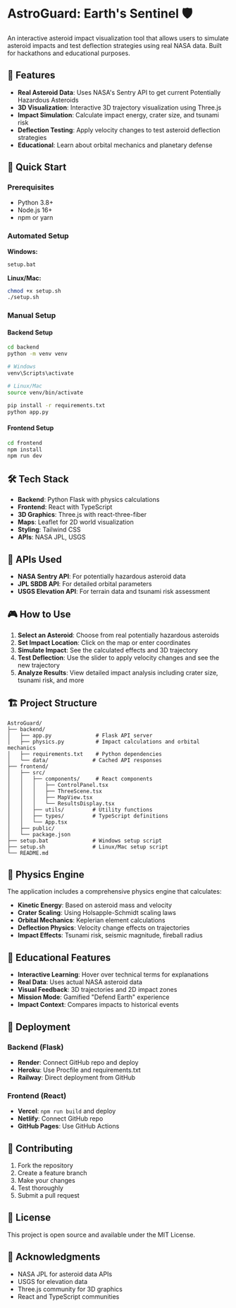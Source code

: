 # AstroGuard: Earth's Sentinel 🛡️

An interactive asteroid impact visualization tool that allows users to simulate asteroid impacts and test deflection strategies using real NASA data. Built for hackathons and educational purposes.

## 🌟 Features

- **Real Asteroid Data**: Uses NASA's Sentry API to get current Potentially Hazardous Asteroids
- **3D Visualization**: Interactive 3D trajectory visualization using Three.js
- **Impact Simulation**: Calculate impact energy, crater size, and tsunami risk
- **Deflection Testing**: Apply velocity changes to test asteroid deflection strategies
- **Educational**: Learn about orbital mechanics and planetary defense

## 🚀 Quick Start

### Prerequisites
- Python 3.8+ 
- Node.js 16+
- npm or yarn

### Automated Setup

**Windows:**
```cmd
setup.bat
```

**Linux/Mac:**
```bash
chmod +x setup.sh
./setup.sh
```

### Manual Setup

#### Backend Setup
```bash
cd backend
python -m venv venv

# Windows
venv\Scripts\activate

# Linux/Mac
source venv/bin/activate

pip install -r requirements.txt
python app.py
```

#### Frontend Setup
```bash
cd frontend
npm install
npm run dev
```

## 🛠️ Tech Stack

- **Backend**: Python Flask with physics calculations
- **Frontend**: React with TypeScript
- **3D Graphics**: Three.js with react-three-fiber
- **Maps**: Leaflet for 2D world visualization
- **Styling**: Tailwind CSS
- **APIs**: NASA JPL, USGS

## 📡 APIs Used

- **NASA Sentry API**: For potentially hazardous asteroid data
- **JPL SBDB API**: For detailed orbital parameters
- **USGS Elevation API**: For terrain data and tsunami risk assessment

## 🎮 How to Use

1. **Select an Asteroid**: Choose from real potentially hazardous asteroids
2. **Set Impact Location**: Click on the map or enter coordinates
3. **Simulate Impact**: See the calculated effects and 3D trajectory
4. **Test Deflection**: Use the slider to apply velocity changes and see the new trajectory
5. **Analyze Results**: View detailed impact analysis including crater size, tsunami risk, and more

## 🏗️ Project Structure

```
AstroGuard/
├── backend/
│   ├── app.py              # Flask API server
│   ├── physics.py          # Impact calculations and orbital mechanics
│   ├── requirements.txt    # Python dependencies
│   └── data/              # Cached API responses
├── frontend/
│   ├── src/
│   │   ├── components/     # React components
│   │   │   ├── ControlPanel.tsx
│   │   │   ├── ThreeScene.tsx
│   │   │   ├── MapView.tsx
│   │   │   └── ResultsDisplay.tsx
│   │   ├── utils/         # Utility functions
│   │   ├── types/         # TypeScript definitions
│   │   └── App.tsx
│   ├── public/
│   └── package.json
├── setup.bat              # Windows setup script
├── setup.sh               # Linux/Mac setup script
└── README.md
```

## 🔬 Physics Engine

The application includes a comprehensive physics engine that calculates:

- **Kinetic Energy**: Based on asteroid mass and velocity
- **Crater Scaling**: Using Holsapple-Schmidt scaling laws
- **Orbital Mechanics**: Keplerian element calculations
- **Deflection Physics**: Velocity change effects on trajectories
- **Impact Effects**: Tsunami risk, seismic magnitude, fireball radius

## 🎯 Educational Features

- **Interactive Learning**: Hover over technical terms for explanations
- **Real Data**: Uses actual NASA asteroid data
- **Visual Feedback**: 3D trajectories and 2D impact zones
- **Mission Mode**: Gamified "Defend Earth" experience
- **Impact Context**: Compares impacts to historical events

## 🚀 Deployment

### Backend (Flask)
- **Render**: Connect GitHub repo and deploy
- **Heroku**: Use Procfile and requirements.txt
- **Railway**: Direct deployment from GitHub

### Frontend (React)
- **Vercel**: `npm run build` and deploy
- **Netlify**: Connect GitHub repo
- **GitHub Pages**: Use GitHub Actions

## 🤝 Contributing

1. Fork the repository
2. Create a feature branch
3. Make your changes
4. Test thoroughly
5. Submit a pull request

## 📄 License

This project is open source and available under the MIT License.

## 🙏 Acknowledgments

- NASA JPL for asteroid data APIs
- USGS for elevation data
- Three.js community for 3D graphics
- React and TypeScript communities